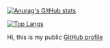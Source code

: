 [![Anurag's GitHub stats](https://github-readme-stats.vercel.app/api?username=vugonz&show_icons=true&theme=dark)](https://github.com/vugonz/github-readme-stats)

[![Top Langs](https://github-readme-stats.vercel.app/api/top-langs/?username=vugonz&hide=lua,html,scss,css&theme=dark&layout=compact)](https://github.com/vugonz/github-readme-stats)

Hi, this is my public [GitHub profile](http://github.gazev.com)
